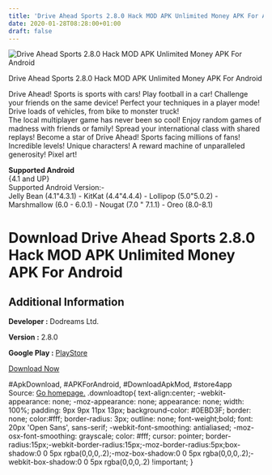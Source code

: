 ```yaml
---
title: 'Drive Ahead Sports 2.8.0 Hack MOD APK Unlimited Money APK For Android'
date: 2020-01-28T08:28:00+01:00
draft: false
---
```


![Drive Ahead Sports 2.8.0 Hack MOD APK Unlimited Money APK For Android](https://i0.wp.com/apkhome.net/wp-content/uploads/2018/06/Drive-Ahead-Sports-2.8.0.png "Drive Ahead Sports 2.8.0 Hack MOD APK Unlimited Money APK For Android")

  

Drive Ahead Sports 2.8.0 Hack MOD APK Unlimited Money APK For Android

Drive Ahead! Sports is sports with cars! Play football in a car! Challenge your friends on the same device! Perfect your techniques in a player mode! Drive loads of vehicles, from bike to monster truck!  
The local multiplayer game has never been so cool! Enjoy random games of madness with friends or family! Spread your international class with shared replays! Become a star of Drive Ahead! Sports facing millions of fans!  
Incredible levels! Unique characters! A reward machine of unparalleled generosity! Pixel art!

**Supported Android**  
{4.1 and UP}  
Supported Android Version:-  
Jelly Bean (4.1"4.3.1) - KitKat (4.4"4.4.4) - Lollipop (5.0"5.0.2) - Marshmallow (6.0 - 6.0.1) - Nougat (7.0 " 7.1.1) - Oreo (8.0-8.1)

Download Drive Ahead Sports 2.8.0 Hack MOD APK Unlimited Money APK For Android
==============================================================================

Additional Information
----------------------

**Developer :** Dodreams Ltd.

**Version :** 2.8.0

**Google Play :** [PlayStore](https://play.google.com/store/apps/details?id=com.dodreams.driveaheadsports)

  

[Download Now](https://store4app.co/post/drive-ahead-sports-2-8-0-hack-mod-apk-unlimited-money-apk-for-android_1573671416)

  
#ApkDownload, #APKForAndroid, #DownloadApkMod, #store4app  
Source: [Go homepage.](https://store4app.co/post/drive-ahead-sports-2-8-0-hack-mod-apk-unlimited-money-apk-for-android_1573671416) .downloadtop{ text-align:center; -webkit-appearance: none; -moz-appearance: none; appearance: none; width: 100%; padding: 9px 9px 11px 13px; background-color: #0EBD3F; border: none; color:#fff; border-radius: 3px; outline: none; font-weight;bold; font: 20px 'Open Sans', sans-serif; -webkit-font-smoothing: antialiased; -moz-osx-font-smoothing: grayscale; color: #fff; cursor: pointer; border-radius:15px;-webkit-border-radius:15px;-moz-border-radius:5px;box-shadow:0 0 5px rgba(0,0,0,.2);-moz-box-shadow:0 0 5px rgba(0,0,0,.2);-webkit-box-shadow:0 0 5px rgba(0,0,0,.2) !important; }